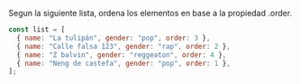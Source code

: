 Segun la siguiente lista, ordena los elementos en base a la propiedad .order.

```js
const list = [
  { name: "La tulipán", gender: "pop", order: 3 },
  { name: "Calle falsa 123", gender: "rap", order: 2 },
  { name: "Z balvin", gender: "reggeaton", order: 4 },
  { name: "Neng de castefa", gender: "pop", order: 1 },
];
```
